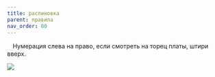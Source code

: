 ```yaml
---
title: распиновка
parent: правила
nav_order: 80
---
```

ㅤНумерация слева на право, если смотреть на торец платы, штири вверх. 



![](../img/pinouts.png)